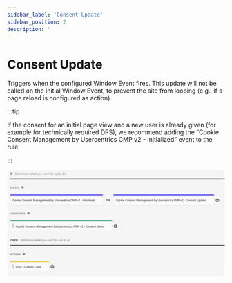 ```yaml
---
sidebar_label: 'Consent Update'
sidebar_position: 2
description: ''
---
```


# Consent Update

Triggers when the configured Window Event fires. This update will not be called on the initial Window Event, to prevent the site from looping (e.g., if a page reload is configured as action).

:::tip

If the consent for an initial page view and a new user is already given (for example for technically required DPS), we recommend adding the “Cookie Consent Management by Usercentrics CMP v2 - Initialized” event to the rule.

:::

![consent update event in a rule](./img/update.png)

